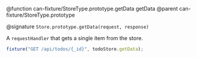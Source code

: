 @function can-fixture/StoreType.prototype.getData getData
@parent can-fixture/StoreType.prototype

@signature `Store.prototype.getData(request, response)`

A `requestHandler` that gets a single item from the store.

```js
fixture("GET /api/todos/{_id}", todoStore.getData);
```
